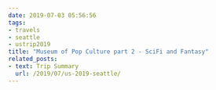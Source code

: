 ```yaml
---
date: 2019-07-03 05:56:56
tags:
- travels
- seattle
- ustrip2019
title: "Museum of Pop Culture part 2 - SciFi and Fantasy"
related_posts:
- text: Trip Summary
  url: /2019/07/us-2019-seattle/
---
```

